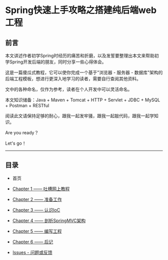 # Spring快速上手攻略之搭建纯后端web工程

## 前言

本文讲述作者初学Spring时经历的痛苦和折磨，以及发誓要整理出本文来帮助初学Spring开发后端的朋友，同时分享一些心得体会。

这是一篇傻瓜式教程，它可以使你完成一个基于"浏览器 - 服务器 - 数据库"架构的后端工程模板，想进行更深入地学习的读者，需要自行查阅其他资料。

文中的各种命名，仅作为参考，读者在个人开发中可以灵活命名。

本文知识储备：Java + Maven + Tomcat + HTTP + Servlet + JDBC + MySQL + Postman + RESTful

阅读此文请保持足够的耐心，跟我一起发牢骚，跟我一起敲代码，跟我一起学知识。

Are you ready？

Let's go！

---
## 目录

- 首页

- [Chapter 1 —— 吐槽网上教程](Chapter1.md)

- [Chapter 2 —— 准备工作](Chapter2.md)

- [Chapter 3 —— 认识IoC](Chapter3.md)

- [Chapter 4 —— 剖析SpringMVC架构](Chapter4.md)

- [Chapter 5 —— 编写工程](Chapter5.md)

- [Chapter 6 —— 后记](Chapter6.md)

- [Issues - 问题或反馈](https://github.com/frogfans/SpringWebServer-Teaching/issues)
